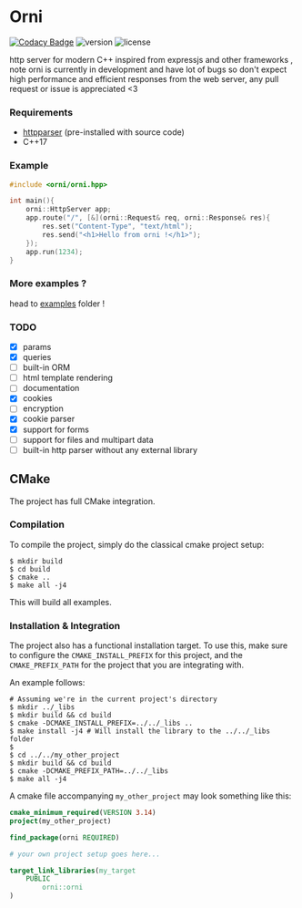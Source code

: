 # Orni

[![Codacy Badge](https://api.codacy.com/project/badge/Grade/2a7358ca0dcc4022a085bc5037cfcea7)](https://app.codacy.com/gh/Dammibruh/orni?utm_source=github.com&utm_medium=referral&utm_content=Dammibruh/orni&utm_campaign=Badge_Grade)
![version](https://img.shields.io/badge/version-v0.2.1--b-red)
![license](https://img.shields.io/badge/license-AGPLv3-blue)

http server for modern C++ inspired from expressjs and other frameworks ,
note orni is currently in development and have lot of bugs so don't expect high performance and efficient responses from the web server, any pull request or issue is appreciated <3
### Requirements
-   [httpparser](https://github.com/nekipelov/httpparser) (pre-installed with source code)
-   C++17

### Example


```cpp
#include <orni/orni.hpp>

int main(){
    orni::HttpServer app;
    app.route("/", [&](orni::Request& req, orni::Response& res){
        res.set("Content-Type", "text/html");
        res.send("<h1>Hello from orni !</h1>");
    });
    app.run(1234);
}
```
### More examples ?
head to [examples](https://github.com/Dammibruh/orni/tree/main/examples) folder ! 

### TODO
-   [x] params
-   [x] queries
-   [ ] built-in ORM
-   [ ] html template rendering
-   [ ] documentation
-   [x] cookies
-   [ ] encryption
-   [x] cookie parser
-   [x] support for forms
-   [ ] support for files and multipart data
-   [ ] built-in http parser without any external library

## CMake

The project has full CMake integration.

### Compilation

To compile the project, simply do the classical cmake project setup:

```shell
$ mkdir build
$ cd build
$ cmake ..
$ make all -j4 
```

This will build all examples.

### Installation & Integration

The project also has a functional installation target. To use this, make sure
to configure the `CMAKE_INSTALL_PREFIX` for this project, and the `CMAKE_PREFIX_PATH`
for the project that you are integrating with.

An example follows:
```shell
# Assuming we're in the current project's directory
$ mkdir ../_libs
$ mkdir build && cd build
$ cmake -DCMAKE_INSTALL_PREFIX=../../_libs ..
$ make install -j4 # Will install the library to the ../../_libs folder
$
$ cd ../../my_other_project
$ mkdir build && cd build
$ cmake -DCMAKE_PREFIX_PATH=../../_libs
$ make all -j4
```

A cmake file accompanying `my_other_project` may look something like this:
```cmake
cmake_minimum_required(VERSION 3.14)
project(my_other_project)

find_package(orni REQUIRED)

# your own project setup goes here...

target_link_libraries(my_target
    PUBLIC
        orni::orni
)
```

